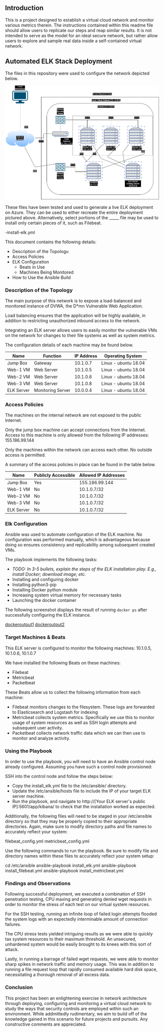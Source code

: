 ## Introduction

This is a project designed to establish a virtual cloud network and monitor various metrics therein. 
The instructions contained within this readme file should allow users to replicate our steps and reap similar results. It is not intended to serve as the model for an ideal secure network, but rather allow users to explore and sample real data inside a self-contained virtual network.

## Automated ELK Stack Deployment

The files in this repository were used to configure the network depicted below.

![Network Diagram](https://raw.githubusercontent.com/git-dmcintyre/elkproject/main/Images/network_diagram.png)

These files have been tested and used to generate a live ELK deployment on Azure. They can be used to either recreate the entire deployment pictured above. Alternatively, select portions of the _____ file may be used to install only certain pieces of it, such as Filebeat.

  -install-elk.yml

This document contains the following details:
- Description of the Topologu
- Access Policies
- ELK Configuration
  - Beats in Use
  - Machines Being Monitored
- How to Use the Ansible Build


### Description of the Topology

The main purpose of this network is to expose a load-balanced and monitored instance of DVWA, the D*mn Vulnerable Web Application.

Load balancing ensures that the application will be highly available, in addition to restricting unauthorized inbound access to the network.

Integrating an ELK server allows users to easily monitor the vulnerable VMs on the network for changes to their file systems as well as system metrics.

The configuration details of each machine may be found below.

| Name       | Function          | IP Address | Operating System     |
|------------|-------------------|------------|----------------------|
| Jump Box   | Gateway           | 10.1.0.7   | Linux - ubuntu 18.04 |
| Web-1 VM   | Web Server        | 10.1.0.5   | Linux - ubuntu 18.04 |
| Web-2 VM   | Web Server        | 10.1.0.6   | Linux - ubuntu 18.04 |
| Web-3 VM   | Web Server        | 10.1.0.8   | Linux - ubuntu 18.04 |
| ELK Server | Monitoring Server | 10.0.0.4   | Linux - ubuntu 18.04 |

### Access Policies

The machines on the internal network are not exposed to the public Internet. 

Only the jump box machine can accept connections from the Internet. Access to this machine is only allowed from the following IP addresses: 155.186.99.144

Only the machines within the network can access each other. No outside access is permitted.

A summary of the access policies in place can be found in the table below.

| Name       | Publicly Accessible | Allowed IP Addresses |
|------------|---------------------|----------------------|
| Jump Box   | Yes                 | 155.186.99.144       |
| Web-1 VM   | No                  | 10.1.0.7/32          |
| Web-2 VM   | No                  | 10.1.0.7/32          |
| Web-3 VM   | No                  | 10.1.0.7/32          |
| ELK Server | No                  | 10.1.0.7/32          |

### Elk Configuration

Ansible was used to automate configuration of the ELK machine. No configuration was performed manually, which is advantageous because doing so ensures consistency and replicability among subsequent created VMs.

The playbook implements the following tasks:
- _TODO: In 3-5 bullets, explain the steps of the ELK installation play. E.g., install Docker; download image; etc._
- Installing and configuring docker
- Installing python3-pip
- Installing Docker python module
- Increasing system virtual memory for necessary tasks
- Launching the docker container 

The following screenshot displays the result of running `docker ps` after successfully configuring the ELK instance.

[dockeroutput1](https://github.com/git-dmcintyre/elkproject/blob/main/Images/dockerpsoutput.PNG)
[dockeroutput2](https://github.com/git-dmcintyre/elkproject/blob/main/Images/dockerpsoutput2.PNG)

### Target Machines & Beats
This ELK server is configured to monitor the following machines: 10.1.0.5, 10.1.0.6, 10.1.0.7


We have installed the following Beats on these machines:
- Filebeat
- Metricbeat
- Packetbeat

These Beats allow us to collect the following information from each machine:
- Filebeat monitors changes to the filesystem. These logs are forwarded to Elasticsearch and Logstash for indexing
- Metricbeat collects system metrics. Specifically we use this to monitor usage of system resources as well as SSH login attempts and subsequent user activity.
- Packetbeat collects network traffic data which we can then use to monitor and analyze activity.

### Using the Playbook
In order to use the playbook, you will need to have an Ansible control node already configured. Assuming you have such a control node provisioned: 

SSH into the control node and follow the steps below:
- Copy the install_elk.yml file to the /etc/ansible/ directory.
- Update the /etc/ansible/hosts file to include the IP of your target ELK server machine.
- Run the playbook, and navigate to http://[Your ELK server's public IP]:5601/app/kibana/ to check that the installation worked as expected.

Additionally, the following files will need to be staged in your /etc/ansible directory so that they may be properly copied to their appropriate directories. Again, make sure to modify directory paths and file names to accurately reflect your system:

filebeat_config.yml
metricbeat_config.yml

Use the following commands to run the playbook. Be sure to modify file and directory names within these files to accurately reflect your system setup:

cd /etc/ansible
ansible-playbook install_elk.yml
ansible-playbook install_filebeat.yml
ansible-playbook install_metricbeat.yml


### Findings and Observations
Following successful deployment, we executed a combination of SSH penetration testing, CPU maxing and generating denied wget requests in order to monitor the stress of each test on our virtual system resources.

For the SSH testing, running an infinite loop of failed login attempts flooded the system logs with an expectedly interminable amount of connection failures.

The CPU stress tests yielded intriguing results as we were able to quickly tax system resources to their maximum threshold. An unsecured, unhardened system would be easily brought to its knees with this sort of attack.

Lastly, in running a barrage of failed wget requests, we were able to monitor sharp spikes in network traffic and memory usage. This was in addition to running a file request loop that rapidly consumed available hard disk space, necessitating a thorough removal of all excess data.

### Conclusion

This project has been an enlightening exercise in network architecture through deploying, configuring and monitoring a virtual cloud network to study the ways that security controls are employed within such an environment. While addmittedly rudimentary, we aim to build off of the knowledge gained in this scenario for future projects and pursuits. Any constructive comments are appreciated.
